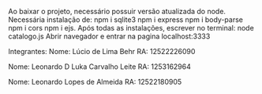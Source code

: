 Ao baixar o projeto, necessário possuir versão atualizada do node.
Necessária instalação de:
npm i sqlite3
npm i express
npm i body-parse
npm i cors
npm i ejs.
Após todas as instalações, escrever no terminal: node catalogo.js
Abrir navegador e entrar na pagina localhost:3333


Integrantes:
Nome: Lúcio de Lima Behr
RA: 12522226090

Nome: Leonardo D Luka Carvalho Leite
RA: 1253162964

Nome: Leonardo Lopes de Almeida
RA: 12522180905
